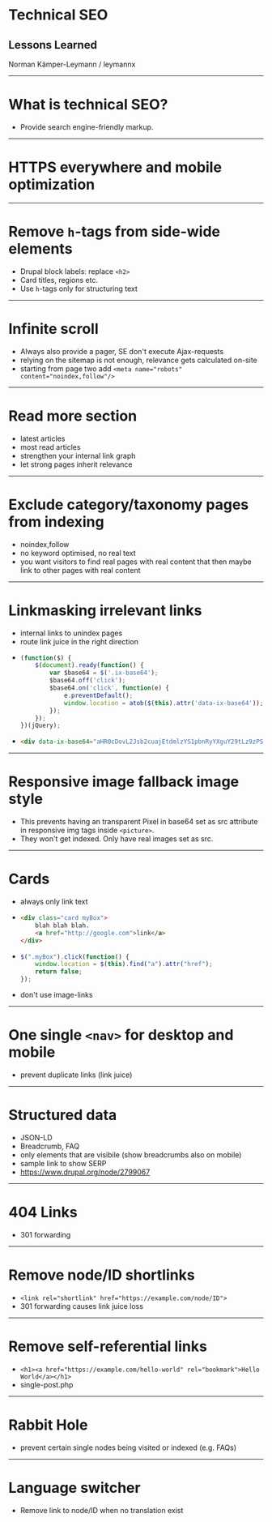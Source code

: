 
# Technical SEO 
## Lessons Learned

Norman Kämper-Leymann / leymannx

---

# What is technical SEO?

* Provide search engine-friendly markup.

---

# HTTPS everywhere and mobile optimization

---

# Remove `h`-tags from side-wide elements 

* Drupal block labels: replace `<h2>`
* Card titles, regions etc.
* Use `h`-tags only for structuring text

---

# Infinite scroll 

* Always also provide a pager, SE don't execute Ajax-requests
* relying on the sitemap is not enough, relevance gets calculated on-site
* starting from page two add `<meta name="robots" content="noindex,follow"/>`

---

# Read more section

* latest articles
* most read articles
* strengthen your internal link graph
* let strong pages inherit relevance

---

# Exclude category/taxonomy pages from indexing

* noindex,follow
* no keyword optimised, no real text
* you want visitors to find real pages with real content that then maybe link to other pages with real content

---

# Linkmasking irrelevant links

* internal links to unindex pages
* route link juice in the right direction
* ```javascript
  (function($) {
      $(document).ready(function() {
          var $base64 = $('.ix-base64');
          $base64.off('click');
          $base64.on('click', function(e) {
              e.preventDefault();
              window.location = atob($(this).attr('data-ix-base64'));
          });
      });
  })(jQuery);
  ```
* ```html
  <div data-ix-base64="aHR0cDovL2Jsb2cuajEtdmlzYS1pbnRyYXguY29tLz9zPSZjYXQ9Mjc=" class="ix-base64">Foobar</div>
  ```

---

# Responsive image fallback image style

* This prevents having an transparent Pixel in base64 set as src attribute in responsive img tags inside `<picture>`.
* They won't get indexed. Only have real images set as src.

---

# Cards

* always only link text
* ```html
  <div class="card myBox">
      blah blah blah.
      <a href="http://google.com">link</a>
  </div>
  ```
* ```javascript
  $(".myBox").click(function() {
      window.location = $(this).find("a").attr("href"); 
      return false;
  });
  ```
* don't use image-links

---

# One single `<nav>` for desktop and mobile

* prevent duplicate links (link juice)

---

# Structured data

* JSON-LD
* Breadcrumb, FAQ
* only elements that are visibile (show breadcrumbs also on mobile)
* sample link to show SERP
* https://www.drupal.org/node/2799067

---

# 404 Links

* 301 forwarding

---

# Remove node/ID shortlinks

* `<link rel="shortlink" href="https://example.com/node/ID">`
* 301 forwarding causes link juice loss

---

# Remove self-referential links

* `<h1><a href="https://example.com/hello-world" rel="bookmark">Hello World</a></h1>`
* single-post.php

---

# Rabbit Hole

* prevent certain single nodes being visited or indexed (e.g. FAQs)

---

# Language switcher

* Remove link to node/ID when no translation exist
